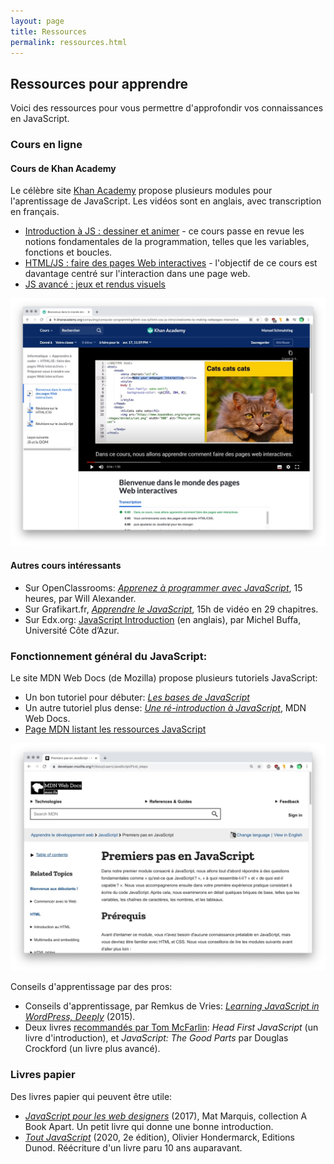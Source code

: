 ```yaml
---
layout: page
title: Ressources
permalink: ressources.html
---
```


## Ressources pour apprendre

Voici des ressources pour vous permettre d'approfondir vos connaissances en JavaScript.

### Cours en ligne

#### Cours de Khan Academy

Le célèbre site [Khan Academy](https://fr.khanacademy.org/) propose plusieurs modules pour l'aprentissage de JavaScript. Les vidéos sont en anglais, avec transcription en français.

<div class="cards"></div>

- [Introduction à JS : dessiner et animer](https://fr.khanacademy.org/computing/computer-programming/programming) - ce cours passe en revue les notions fondamentales de la programmation, telles que les variables, fonctions et boucles.
- [HTML/JS : faire des pages Web interactives](https://fr.khanacademy.org/computing/computer-programming/html-css-js) - l'objectif de ce cours est davantage centré sur l'interaction dans une page web.
- [JS avancé : jeux et rendus visuels](https://fr.khanacademy.org/computing/computer-programming/programming-games-visualizations)

![Tutoriel de Khan Academy](img/tutoriel-khan-academy-JS.jpg)

#### Autres cours intéressants

<div class="cards"></div>

- Sur OpenClassrooms: *[Apprenez à programmer avec JavaScript](https://openclassrooms.com/fr/courses/6175841-apprenez-a-programmer-avec-javascript)*, 15 heures, par Will Alexander.
- Sur Grafikart.fr, *[Apprendre le JavaScript](https://grafikart.fr/formations/debuter-javascript)*, 15h de vidéo en 29 chapitres.
- Sur Edx.org: [JavaScript Introduction](https://www.edx.org/course/javascript-introduction-2) (en anglais), par Michel Buffa, Université Côte d’Azur.

### Fonctionnement général du JavaScript:

Le site MDN Web Docs (de Mozilla) propose plusieurs tutoriels JavaScript:

<div class="cards"></div>

- Un bon tutoriel pour débuter: *[Les bases de JavaScript](https://developer.mozilla.org/fr/docs/Learn/Getting_started_with_the_web/JavaScript_basics)*
- Un autre tutoriel plus dense: *[Une ré-introduction à JavaScript](https://developer.mozilla.org/fr/docs/Web/JavaScript/Une_réintroduction_à_JavaScript)*, MDN Web Docs.
- [Page MDN listant les ressources JavaScript](https://developer.mozilla.org/fr/docs/Web/JavaScript)

![Site de référence MDN](img/tutoriel-js-MDN.jpg)

Conseils d'apprentissage par des pros:

- Conseils d'apprentissage, par Remkus de Vries: *[Learning JavaScript in WordPress, Deeply](https://remkusdevries.com/learning-javascript-in-wordpress-deeply/)* (2015).
- Deux livres [recommandés par Tom McFarlin](https://tommcfarlin.com/recommended-javascript-books/): *Head First JavaScript* (un livre d'introduction), et *JavaScript: The Good Parts* par Douglas Crockford (un livre plus avancé).

### Livres papier

Des livres papier qui peuvent être utile:

- *[JavaScript pour les web designers](https://www.eyrolles.com/Informatique/Livre/javascript-pour-les-web-designers-9782212674088/)* (2017), Mat Marquis, collection A Book Apart. Un petit livre qui donne une bonne introduction.
- *[Tout JavaScript](https://www.toutjavascript.com/)* (2020, 2e édition), Olivier Hondermarck, Editions Dunod. Réécriture d'un livre paru 10 ans auparavant.